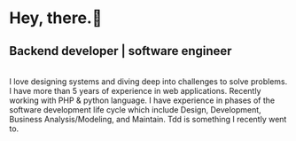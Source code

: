 <h1> Hey, there.👋 </h1>

<h2>Backend developer | software engineer</h2>
<br>
I love designing systems and diving deep into challenges to solve problems. I have more than 5 years of experience in web applications. Recently working with PHP & python language.
I have experience in phases of the software development life cycle which include Design, Development, Business Analysis/Modeling, and Maintain.  
Tdd is something I recently went to.
